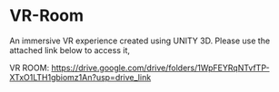 # VR-Room
An immersive VR experience created using UNITY 3D.
Please use the attached link below to access it,

VR ROOM: https://drive.google.com/drive/folders/1WpFEYRqNTvfTP-XTxO1LTH1gbiomz1An?usp=drive_link
